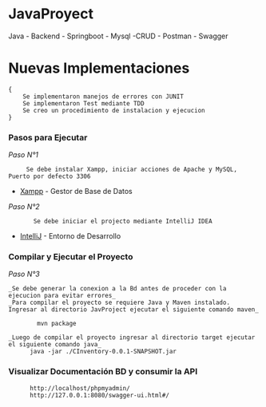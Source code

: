 # JavaProyect
Java - Backend - Springboot - Mysql -CRUD - Postman - Swagger

# Nuevas Implementaciones
    {
        Se implementaron manejos de errores con JUNIT
        Se implementaron Test mediante TDD
        Se creo un procedimiento de instalacion y ejecucion
    }
    
### Pasos para Ejecutar
_Paso N°1_

```
     Se debe instalar Xampp, iniciar acciones de Apache y MySQL, Puerto por defecto 3306
```

   * [Xampp](https://www.apachefriends.org/es/index.html) - Gestor de Base de Datos
   
_Paso N°2_

```
       Se debe iniciar el projecto mediante IntelliJ IDEA
```
   * [IntelliJ](https://www.jetbrains.com/es-es/idea/download/) - Entorno de Desarrollo

### Compilar y Ejecutar el Proyecto
_Paso N°3_


```
_Se debe generar la conexion a la Bd antes de proceder con la ejecucion para evitar errores_
_Para compilar el proyecto se requiere Java y Maven instalado. Ingresar al directorio JavProject ejecutar el siguiente comando maven_

        mvn package
```




```
_Luego de compilar el proyecto ingresar al directorio target ejecutar el siguiente comando java_
      java -jar ./CInventory-0.0.1-SNAPSHOT.jar
```

### Visualizar Documentación BD y consumir la API

```
      http://localhost/phpmyadmin/
      http://127.0.0.1:8080/swagger-ui.html#/
```



